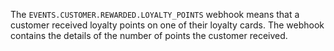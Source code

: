The `EVENTS.CUSTOMER.REWARDED.LOYALTY_POINTS` webhook means that a customer received loyalty points on one of their loyalty cards. The webhook contains the details of the number of points the customer received.